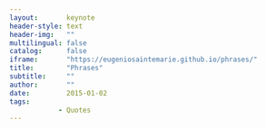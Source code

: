 ```yaml
---
layout:       keynote
header-style: text
header-img:   ""
multilingual: false
catalog:      false
iframe:       "https://eugeniosaintemarie.github.io/phrases/"
title:        "Phrases"
subtitle:     ""
author:       ""
date:         2015-01-02
tags:
            - Quotes
---
```


<style>article, footer {display: none !important;}</style>